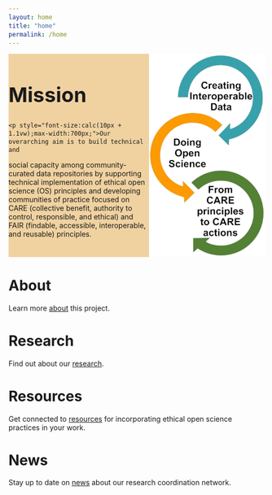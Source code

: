 ```yaml
---
layout: home
title: "home"
permalink: /home
---
```

<style>
  .text-block-main, .text-block-right, .text-block-left {
  flex-direction: column;
  box-shadow: none;
  }
</style>

<div style="display:flex;flex-direction:row;background-color:#f0d2a1;">
<div class="text-block-main">
<h1 style="font-size:40px;"> Mission </h1>
  
    <p style="font-size:calc(10px + 1.1vw);max-width:700px;">Our overarching aim is to build technical and
social capacity among community-curated data repositories by supporting technical
implementation of ethical open science (OS) principles and developing communities 
of practice focused on CARE (collective benefit, authority to control, responsible, 
and ethical) and FAIR (findable, accessible, interoperable, and reusable) principles. </p>
  </div>
  <img src="images/arrows-transp.png" alt="arrows" style="display:inline-block;vertical-align:middle;float:right;width:228px;height:399.333px">
</div>


<div class="text-block-left">
<h1> About </h1>
  <p>Learn more <a href="about">about</a> this project. </p>
  </div>
 
<div class="text-block-right">
<h1> Research </h1>
 <p>Find out about our <a href="research">research</a>. </p>
  </div>

<div class="text-block-left">
<h1>Resources </h1>
 <p>Get connected to <a href="resources">resources</a> for incorporating ethical open science practices in your work. </p>
  </div>
  
  <div class="text-block-right">
<h1> News </h1>
 <p>Stay up to date on <a href="news">news</a> about our research coordination network. </p>
  </div>
  
